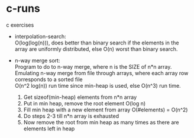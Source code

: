 c-runs
======

c exercises

 - interpolation-search: <br>O(log(log(n))), does better than binary search if the elements in the array are uniformly distributed, else O(n) worst than binary search.

 - n-way merge sort: <br>Program to do to n-way merge, where n is the SIZE of n*n array. Emulating n-way merge from file through arrays, where each array row corresponds to a sorted file<br>O(n^2 log(n)) run time since min-heap is used, else O(n^3) run time.
    1. Get sizeof(min-heap) elements from n*n array
    2. Put in min heap, remove the root element O(log n)
    3. Fill min heap with a new element from array O(#elements) = O(n^2)
    4. Do steps 2-3 till n*n array is exhausted
    5. Now remove the root from min heap as many times as there are elements left in heap
